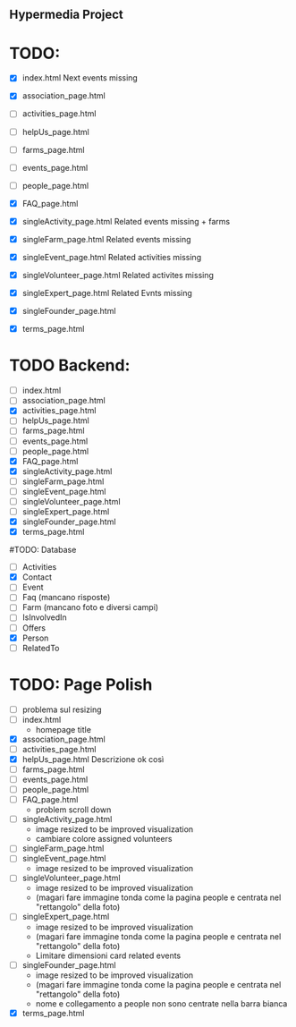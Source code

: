 ## Hypermedia Project

# TODO:
- [x] index.html                Next events missing
- [x] association_page.html
- [ ] activities_page.html
- [ ] helpUs_page.html
- [ ] farms_page.html
- [ ] events_page.html
- [ ] people_page.html
- [x] FAQ_page.html            
- [x] singleActivity_page.html  Related events missing + farms
- [x] singleFarm_page.html      Related events missing
- [x] singleEvent_page.html     Related activities missing
- [x] singleVolunteer_page.html Related activites missing
- [x] singleExpert_page.html    Related Evnts missing
- [x] singleFounder_page.html
- [x] terms_page.html


# TODO Backend:
- [ ] index.html               
- [ ] association_page.html
- [x] activities_page.html
- [ ] helpUs_page.html
- [ ] farms_page.html
- [ ] events_page.html
- [ ] people_page.html
- [x] FAQ_page.html
- [x] singleActivity_page.html
- [ ] singleFarm_page.html
- [ ] singleEvent_page.html
- [ ] singleVolunteer_page.html
- [ ] singleExpert_page.html
- [x] singleFounder_page.html
- [x] terms_page.html

#TODO: Database
- [ ] Activities
- [x] Contact
- [ ] Event
- [ ] Faq (mancano risposte)
- [ ] Farm (mancano foto e diversi campi)
- [ ] IsInvolvedIn
- [ ] Offers
- [x] Person
- [ ] RelatedTo

# TODO: Page Polish
- [ ] problema sul resizing
- [ ] index.html                            
    - homepage title
- [x] association_page.html
- [ ] activities_page.html
- [x] helpUs_page.html   Descrizione ok così
- [ ] farms_page.html
- [ ] events_page.html
- [ ] people_page.html
- [ ] FAQ_page.html                 
    - problem scroll down     
- [ ] singleActivity_page.html      
    - image resized to be improved visualization 
    - cambiare colore assigned volunteers
- [ ] singleFarm_page.html                  
- [ ] singleEvent_page.html         
    - image resized to be improved visualization 
- [ ] singleVolunteer_page.html     
    - image resized to be improved visualization 
    - (magari fare immagine tonda come la pagina people e centrata nel "rettangolo" della foto)
- [ ] singleExpert_page.html        
    - image resized to be improved visualization 
    - (magari fare immagine tonda come la pagina people e centrata nel "rettangolo" della foto)
    - Limitare dimensioni card related events
- [ ] singleFounder_page.html       
    - image resized to be improved visualization 
    - (magari fare immagine tonda come la pagina people e centrata nel "rettangolo" della foto) 
    - nome e collegamento a people non sono centrate nella barra bianca
- [x] terms_page.html